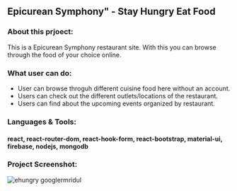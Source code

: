 ## Epicurean Symphony" - Stay Hungry Eat Food

### About this prjoect:

This is a Epicurean Symphony restaurant site. With this you can browse through the food of your choice online.

### What user can do:

- User can browse throguh different cuisine food here without an account.
- Users can check out the different outlets/locations of the restaurant.
- Users can find about the upcoming events organized by restaurant.

### Languages & Tools:

#### react, react-router-dom, react-hook-form, react-bootstrap, material-ui, firebase, nodejs, mongodb

### Project Screenshot:

<img src="https://i.ibb.co/cNyJ09W/ehungry.png" alt="ehungry googlermridul" border="0">
